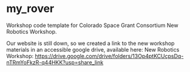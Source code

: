 # my_rover
Workshop code template for Colorado Space Grant Consortium New Robotics Workshop.

Our website is still down, so we created a link to the new workshop materials in an accessible google drive, available here:
New Robotics Workshop: https://drive.google.com/drive/folders/13Op4ptKCUcpsDq-nTRmYoFkzR-q44HKK?usp=share_link
